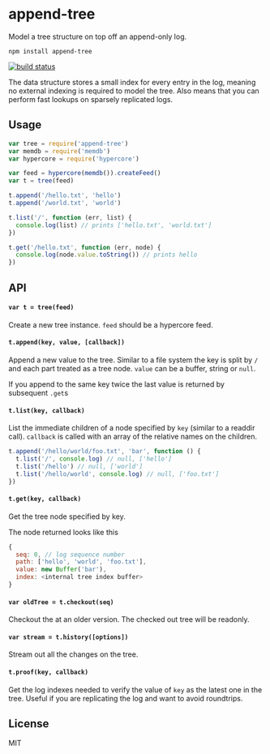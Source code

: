 # append-tree

Model a tree structure on top off an append-only log.

```
npm install append-tree
```

[![build status](http://img.shields.io/travis/mafintosh/append-tree.svg?style=flat)](http://travis-ci.org/mafintosh/append-tree)

The data structure stores a small index for every entry in the log, meaning no external indexing is required
to model the tree. Also means that you can perform fast lookups on sparsely replicated logs.

## Usage

``` js
var tree = require('append-tree')
var memdb = require('memdb')
var hypercore = require('hypercore')

var feed = hypercore(memdb()).createFeed()
var t = tree(feed)

t.append('/hello.txt', 'hello')
t.append('/world.txt', 'world')

t.list('/', function (err, list) {
  console.log(list) // prints ['hello.txt', 'world.txt']
})

t.get('/hello.txt', function (err, node) {
  console.log(node.value.toString()) // prints hello
})
```

## API

#### `var t = tree(feed)`

Create a new tree instance. `feed` should be a hypercore feed.

#### `t.append(key, value, [callback])`

Append a new value to the tree. Similar to a file system the key is split by `/` and each part treated as a tree node.
`value` can be a buffer, string or `null`.

If you append to the same key twice the last value is returned by subsequent `.get`s

#### `t.list(key, callback)`

List the immediate children of a node specified by `key` (similar to a readdir call).
`callback` is called with an array of the relative names on the children.

``` js
t.append('/hello/world/foo.txt', 'bar', function () {
  t.list('/', console.log) // null, ['hello']
  t.list('/hello') // null, ['world']
  t.list('/hello/world', console.log) // null, ['foo.txt']
})
```

#### `t.get(key, callback)`

Get the tree node specified by key.

The node returned looks like this

``` js
{
  seq: 0, // log sequence number
  path: ['hello', 'world', 'foo.txt'],
  value: new Buffer('bar'),
  index: <internal tree index buffer>
}
```

#### `var oldTree = t.checkout(seq)`

Checkout the at an older version. The checked out tree will be readonly.

#### `var stream = t.history([options])`

Stream out all the changes on the tree.

#### `t.proof(key, callback)`

Get the log indexes needed to verify the value of `key` as the latest one in the tree.
Useful if you are replicating the log and want to avoid roundtrips.

## License

MIT
